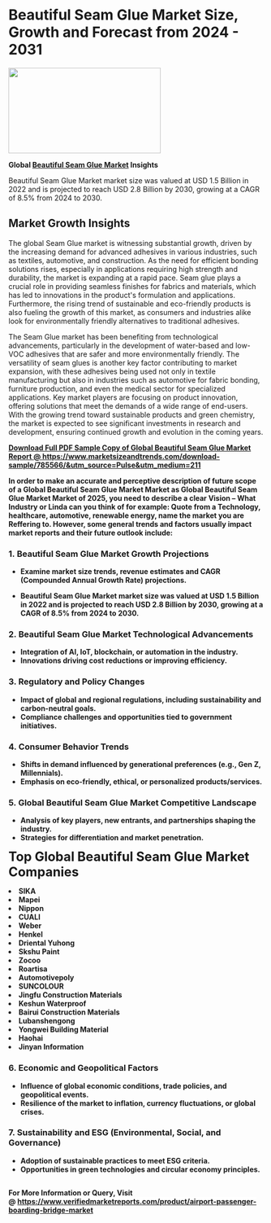 <H1>Beautiful Seam Glue Market Size, Growth and Forecast from 2024 - 2031</H1><img class="aligncenter size-medium wp-image-584254" src="https://thirdeyenews.in/wp-content/uploads/2024/09/Global-Market-Research-300x168.jpeg" alt="" width="300" height="168" /><p><strong>Global&nbsp;<a href="https://www.marketsizeandtrends.com/download-sample/785566/&amp;utm_source=Pulse&amp;utm_medium=211">Beautiful Seam Glue Market</a> Insights</strong></p><p>Beautiful Seam Glue Market market size was valued at USD 1.5 Billion in 2022 and is projected to reach USD 2.8 Billion by 2030, growing at a CAGR of 8.5% from 2024 to 2030.</p><p><h2>Market Growth Insights</h2> <p>The global Seam Glue market is witnessing substantial growth, driven by the increasing demand for advanced adhesives in various industries, such as textiles, automotive, and construction. As the need for efficient bonding solutions rises, especially in applications requiring high strength and durability, the market is expanding at a rapid pace. Seam glue plays a crucial role in providing seamless finishes for fabrics and materials, which has led to innovations in the product's formulation and applications. Furthermore, the rising trend of sustainable and eco-friendly products is also fueling the growth of this market, as consumers and industries alike look for environmentally friendly alternatives to traditional adhesives.</p> <p><strong><a href="#"></a></strong></p> <p>The Seam Glue market has been benefiting from technological advancements, particularly in the development of water-based and low-VOC adhesives that are safer and more environmentally friendly. The versatility of seam glues is another key factor contributing to market expansion, with these adhesives being used not only in textile manufacturing but also in industries such as automotive for fabric bonding, furniture production, and even the medical sector for specialized applications. Key market players are focusing on product innovation, offering solutions that meet the demands of a wide range of end-users. With the growing trend toward sustainable products and green chemistry, the market is expected to see significant investments in research and development, ensuring continued growth and evolution in the coming years. <p><strong><a href="#"></p><p><span class=""><strong>Download Full PDF Sample Copy of Global Beautiful Seam Glue Market Report</strong> @ <a href="https://www.marketsizeandtrends.com/download-sample/785566/&amp;utm_source=Pulse&amp;utm_medium=211" target="_blank">https://www.marketsizeandtrends.com/download-sample/785566/&amp;utm_source=Pulse&amp;utm_medium=211</a></span></p><p>In order to make an accurate and perceptive description of future scope of a Global&nbsp;Beautiful Seam Glue Market Market as Global&nbsp;Beautiful Seam Glue Market Market of 2025, you need to describe a clear Vision &ndash; What Industry or Linda can you think of for example: Quote from a Technology, healthcare, automotive, renewable energy, name the market you are Reffering to. However, some general trends and factors usually impact market reports and their future outlook include:</p><h3>1.&nbsp;<strong>Beautiful Seam Glue Market Growth Projections</strong></h3><ul><li>Examine market size trends, revenue estimates and CAGR (Compounded Annual Growth Rate) projections.</li><li><p>Beautiful Seam Glue Market market size was valued at USD 1.5 Billion in 2022 and is projected to reach USD 2.8 Billion by 2030, growing at a CAGR of 8.5% from 2024 to 2030.</p></li></ul><h3>2.&nbsp;<strong>Beautiful Seam Glue Market Technological Advancements</strong></h3><ul><li>Integration of AI, IoT, blockchain, or automation in the industry.</li><li>Innovations driving cost reductions or improving efficiency.</li></ul><h3>3.&nbsp;<strong>Regulatory and Policy Changes</strong></h3><ul><li>Impact of global and regional regulations, including sustainability and carbon-neutral goals.</li><li>Compliance challenges and opportunities tied to government initiatives.</li></ul><h3>4.&nbsp;<strong>Consumer Behavior Trends</strong></h3><ul><li>Shifts in demand influenced by generational preferences (e.g., Gen Z, Millennials).</li><li>Emphasis on eco-friendly, ethical, or personalized products/services.</li></ul><h3>5.&nbsp;<strong>Global Beautiful Seam Glue Market Competitive Landscape</strong></h3><ul><li>Analysis of key players, new entrants, and partnerships shaping the industry.</li><li>Strategies for differentiation and market penetration.</li></ul><p data-pm-slice="1 1 []"><span style="color: inherit; font-family: inherit; font-size: 25px;">Top Global Beautiful Seam Glue Market Companies</span></p><div class="" data-test-id=""><p><li>SIKA</li><li> Mapei</li><li> Nippon</li><li> CUALI</li><li> Weber</li><li> Henkel</li><li> Driental Yuhong</li><li> Skshu Paint</li><li> Zocoo</li><li> Roartisa</li><li> Automotivepoly</li><li> SUNCOLOUR</li><li> Jingfu Construction Materials</li><li> Keshun Waterproof</li><li> Bairui Construction Materials</li><li> Lubanshengong</li><li> Yongwei Building Material</li><li> Haohai</li><li> Jinyan Information</li></p></div><h3>6.&nbsp;<strong>Economic and Geopolitical Factors</strong></h3><ul><li>Influence of global economic conditions, trade policies, and geopolitical events.</li><li>Resilience of the market to inflation, currency fluctuations, or global crises.</li></ul><h3>7.&nbsp;<strong>Sustainability and ESG (Environmental, Social, and Governance)</strong></h3><ul><li>Adoption of sustainable practices to meet ESG criteria.</li><li>Opportunities in green technologies and circular economy principles.</li></ul><h2><strong style="font-size: 14px;">For More Information or Query, Visit @&nbsp;</strong><a style="background-color: #ffffff; font-size: 14px;" href="https://www.marketsizeandtrends.com/report/beautiful-seam-glue-market/" target="_blank">https://www.verifiedmarketreports.com/product/airport-passenger-boarding-bridge-market</a></h2>
